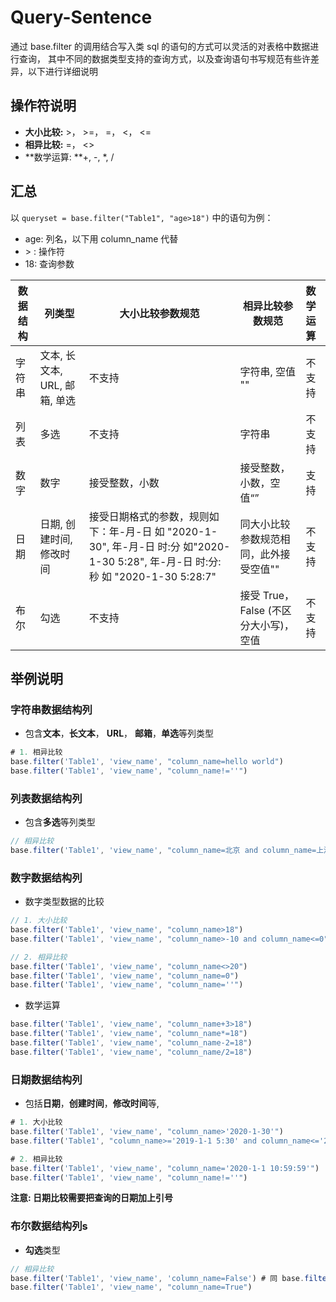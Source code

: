 # Query-Sentence

通过 base.filter 的调用结合写入类 sql 的语句的方式可以灵活的对表格中数据进行查询， 其中不同的数据类型支持的查询方式，以及查询语句书写规范有些许差异，以下进行详细说明

## 操作符说明

* **大小比较:**  >， >=， =， \<， \<=
* **相异比较:**  =， \<>
* **数学运算: **+, -, \*, /

## 汇总

以 `queryset = base.filter("Table1", "age>18")` 中的语句为例：

* age: 列名，以下用 column_name 代替
* \> : 操作符
* 18: 查询参数

| 数据结构 | 列类型                   | 大小比较参数规范                                                                                                                      | 相异比较参数规范                   | 数学运算 |
| ---- | --------------------- | ----------------------------------------------------------------------------------------------------------------------------- | -------------------------- | :--- |
| 字符串  | 文本, 长文本, URL, 邮箱,  单选 | 不支持                                                                                                                           | 字符串, 空值 ""                 | 不支持  |
| 列表   | 多选                    | 不支持                                                                                                                           | 字符串                        | 不支持  |
| 数字   | 数字                    | 接受整数，小数                                                                                                                       | 接受整数，小数，空值“”               | 支持   |
| 日期   | 日期,  创建时间, 修改时间       | 接受日期格式的参数，规则如下：年-月-日 如 "2020-1-30", 年-月-日 时:分 如"2020-1-30 5:28", 年-月-日 时:分:秒 如 "2020-1-30 5:28:7" | 同大小比较参数规范相同，此外接受空值""       | 不支持  |
| 布尔   | 勾选                    | 不支持                                                                                                                           | 接受 True，False (不区分大小写)， 空值 | 不支持  |

## 举例说明

### 字符串数据结构列

* 包含**文本**，**长文本**， **URL**， **邮箱**，**单选**等列类型

```javascript
# 1. 相异比较
base.filter('Table1', 'view_name', "column_name=hello world")
base.filter('Table1', 'view_name', "column_name!=''")

```

### 列表数据结构列

* 包含**多选**等列类型

```javascript
// 相异比较
base.filter('Table1', 'view_name', "column_name=北京 and column_name=上海") # 同时包含“北京”和“上海”的行， and 可以替换成 or

```

### 数字数据结构列

* 数字类型数据的比较

```javascript
// 1. 大小比较
base.filter('Table1', 'view_name', "column_name>18")
base.filter('Table1', 'view_name', "column_name>-10 and column_name<=0")

// 2. 相异比较
base.filter('Table1', 'view_name', "column_name<>20")
base.filter('Table1', 'view_name', "column_name=0")
base.filter('Table1', 'view_name', "column_name=''")

```

* 数学运算

```javascript
base.filter('Table1', 'view_name', "column_name+3>18")
base.filter('Table1', 'view_name', "column_name*=18")
base.filter('Table1', 'view_name', "column_name-2=18")
base.filter('Table1', 'view_name', "column_name/2=18")

```

### 日期数据结构列

* 包括**日期**，**创建时间**，**修改时间**等, 

```javascript
# 1. 大小比较
base.filter('Table1', 'view_name', "column_name>'2020-1-30'")
base.filter('Table1', "column_name>='2019-1-1 5:30' and column_name<='2019-5-1 6:00'")

# 2. 相异比较
base.filter('Table1', 'view_name', "column_name='2020-1-1 10:59:59'")
base.filter('Table1', 'view_name', "column_name!=''")

```

**注意: 日期比较需要把查询的日期加上引号**

### 布尔数据结构列s

* **勾选**类型

```javascript
// 相异比较
base.filter('Table1', 'view_name', 'column_name=False') # 同 base.filter('Table1', 'view_name', "column_name=''")
base.filter('Table1', 'view_name', "column_name=True")

```
